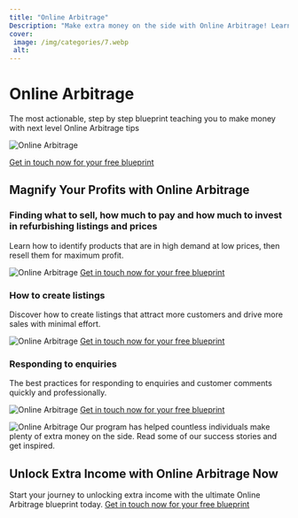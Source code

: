```yaml
---
title: "Online Arbitrage"
Description: "Make extra money on the side with Online Arbitrage! Learn how you can use arbitrage principles to create a passive income stream with no special characters required. No experience necessary!"
cover: 
 image: /img/categories/7.webp
 alt: 
---
```


<h1>Online Arbitrage</h1> 

<p>The most actionable, step by step blueprint teaching you to make money with next level Online Arbitrage tips</p> 

<img src="arbitrage.jpg" alt="Online Arbitrage">

<a href="/contact" class="btn btn-primary">Get in touch now for your free blueprint</a> 

<h2>Magnify Your Profits with Online Arbitrage</h2> 

<section>

<h3>Finding what to sell, how much to pay and how much to invest in refurbishing listings and prices</h3>
<p>Learn how to identify products that are in high demand at low prices, then resell them for maximum profit.</p>
<img src="finding.jpg" alt="Online Arbitrage">
<a href="/contact" class="btn btn-primary">Get in touch now for your free blueprint</a>  

<h3>How to create listings</h3>
<p>Discover how to create listings that attract more customers and drive more sales with minimal effort.</p>
<img src="creating.jpg" alt="Online Arbitrage">
<a href="/contact" class="btn btn-primary">Get in touch now for your free blueprint</a>  

<h3>Responding to enquiries </h3>
<p>The best practices for responding to enquiries and customer comments quickly and professionally.</p>
<img src="responding.jpg" alt="Online Arbitrage">
<a href="/contact" class="btn btn-primary">Get in touch now for your free blueprint</a> 

</section>

<p><img src="testimonials.jpg" alt="Online Arbitrage"> Our program has helped countless individuals make plenty of extra money on the side. Read some of our success stories and get inspired.</p>

<h2>Unlock Extra Income with Online Arbitrage Now</h2> 
<p>Start your journey to unlocking extra income with the ultimate Online Arbitrage blueprint today. <a href="/contact" class="btn btn-primary">Get in touch now for your free blueprint</a> </p>
